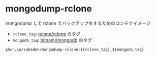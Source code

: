 # mongodump-rclone

mongodump して rclone でバックアップをするためのコンテナイメージ

- `rclone_tag`: [rclone/rclone](https://hub.docker.com/r/rclone/rclone) のタグ
- `mongodb_tag`: [bitnami/mongodb](https://hub.docker.com/r/bitnami/mongodb) のタグ

```
ghcr.io/sobadon/mongodump-rclone:${rclone_tag}_${mongodb_tag}
```
